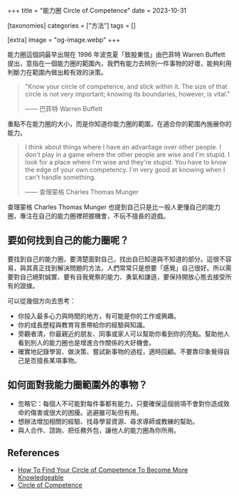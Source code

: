 +++
title = "能力圈 Circle of Competence"
date = 2023-10-31

[taxonomies]
categories = ["方法"]
tags = []

[extra]
image = "og-image.webp"
+++


能力圈這個詞最早出現在 1996 年波克夏「致股東信」由巴菲特 Warren Buffett 提出，意指在一個能力圈的範圍內，我們有能力去辨別一件事物的好壞，能夠利用判斷力在範圍內做出較有效的決策。

> "Know your circle of competence, and stick within it. The size of that circle is not very important; knowing its boundaries, however, is vital."
>
> —— 巴菲特 Warren Buffett

重點不在能力圈的大小，而是你知道你能力圈的範圍，在適合你的範圍內施展你的能力。

> I think about things where I have an advantage over other people. I don't play in a game where the other people are wise and I'm stupid. I look for a place where I'm wise and they're stupid. You have to know the edge of your own competency. I'm very good at knowing when I can't handle something.
>
> —— 查理蒙格 Charles Thomas Munger

查理蒙格 Charles Thomas Munger 也提到自己只是比一般人更懂自己的能力圈，專注在自己的能力圈裡把握機會，不玩不擅長的遊戲。

要如何找到自己的能力圈呢？
-------------

要找到自己的能力圈，要清楚面對自己，找出自已知道與不知道的部分。這很不容易，與其真正找到解決問題的方法，人們常常只是想要「感覺」自己很好。所以需要對自己絕對誠實、要有自我覺察的能力、勇氣和謙遜，要保持開放心態去接受所有的證據。

可以從幾個方向去思考：
-   你投入最多心力與時間的地方，有可能是你的工作或興趣。
-   你的成長歷程與教育背景帶給你的經驗與知識。
-   旁觀者清，你最親近的朋友、同事或家人可以幫助你看到你的亮點。幫助他人看到別人的能力圈也是增進合作關係的大好機會。
-   確實地記錄學習、做決策、嘗試新事物的過程，適時回顧。不要靠印象覺得自己是否擅長某項事物。

如何面對我能力圈範圍外的事物？
---------------
-   忽略它：每個人不可能對每件事都有能力，只要確保這個弱項不會對你造成致命的傷害或很大的困擾。逃避雖可恥但有用。
-   想辦法增加相關的經驗、找尋學習資源、尋求導師或教練的幫助。
-   與人合作、諮詢、把任務外包，讓他人的能力圈為你所用。

References
----------
* [How To Find Your Circle of Competence To Become More Knowledgeable](https://harshasr.medium.com/how-to-find-your-circle-of-competence-to-become-more-knowledgeable-40774d1b43d4)
* [Circle of Competence](https://modelthinkers.com/mental-model/circle-of-competence)
